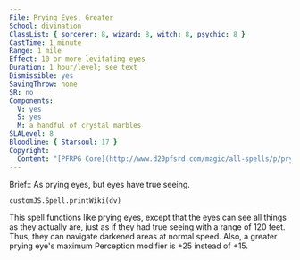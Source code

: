 ```yaml
---
File: Prying Eyes, Greater
School: divination
ClassList: { sorcerer: 8, wizard: 8, witch: 8, psychic: 8 }
CastTime: 1 minute
Range: 1 mile
Effect: 10 or more levitating eyes
Duration: 1 hour/level; see text
Dismissible: yes
SavingThrow: none
SR: no
Components:
  V: yes
  S: yes
  M: a handful of crystal marbles
SLALevel: 8
Bloodline: { Starsoul: 17 }
Copyright:
  Content: "[PFRPG Core](http://www.d20pfsrd.com/magic/all-spells/p/prying-eyes)"
---
```

Brief:: As prying eyes, but eyes have true seeing.

```dataviewjs
customJS.Spell.printWiki(dv)
```

This spell functions like prying eyes, except that the eyes can see all things as they actually are, just as if they had true seeing with a range of 120 feet. Thus, they can navigate darkened areas at normal speed. Also, a greater prying eye's maximum Perception modifier is +25 instead of +15.
